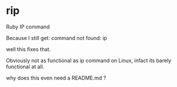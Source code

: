 # rip
 Ruby IP command

 Because I still get:
 command not found: ip

 well this fixes that.

 Obviously not as functional as ip command on Linux,
 infact its barely functional at all.

 why does this even need a README.md ?
